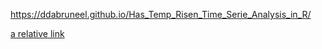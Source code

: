 https://ddabruneel.github.io/Has_Temp_Risen_Time_Serie_Analysis_in_R/

[a relative link](other_file.md)
